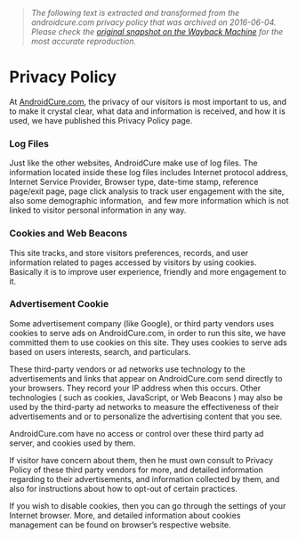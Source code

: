 > *The following text is extracted and transformed from the androidcure.com privacy policy that was archived on 2016-06-04. Please check the [original snapshot on the Wayback Machine](https://web.archive.org/web/20160604162446id_/http%3A//androidcure.com/privacy-policy) for the most accurate reproduction.*

# Privacy Policy

At [AndroidCure.com](http://androidcure.com/ "Lets Make Android Better"), the privacy of our visitors is most important to us, and to make it crystal clear, what data and information is received, and how it is used, we have published this Privacy Policy page.

### Log Files

Just like the other websites, AndroidCure make use of log files. The information located inside these log files includes Internet protocol address, Internet Service Provider, Browser type, date-time stamp, reference page/exit page, page click analysis to track user engagement with the site, also some demographic information,  and few more information which is not linked to visitor personal information in any way.

### Cookies and Web Beacons

This site tracks, and store visitors preferences, records, and user information related to pages accessed by visitors by using cookies. Basically it is to improve user experience, friendly and more engagement to it.

### Advertisement Cookie

Some advertisement company (like Google), or third party vendors uses cookies to serve ads on AndroidCure.com, in order to run this site, we have committed them to use cookies on this site. They uses cookies to serve ads based on users interests, search, and particulars.

These third-party vendors or ad networks use technology to the advertisements and links that appear on AndroidCure.com send directly to your browsers. They record your IP address when this occurs. Other technologies ( such as cookies, JavaScript, or Web Beacons ) may also be used by the third-party ad networks to measure the effectiveness of their advertisements and or to personalize the advertising content that you see.

AndroidCure.com have no access or control over these third party ad server, and cookies used by them.

If visitor have concern about them, then he must own consult to Privacy Policy of these third party vendors for more, and detailed information regarding to their advertisements, and information collected by them, and also for instructions about how to opt-out of certain practices.

If you wish to disable cookies, then you can go through the settings of your Internet browser. More, and detailed information about cookies management can be found on browser’s respective website.
